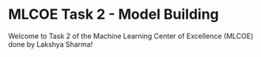# MLCOE Task 2 - Model Building

Welcome to Task 2 of the Machine Learning Center of Excellence (MLCOE) done by Lakshya Sharma!
